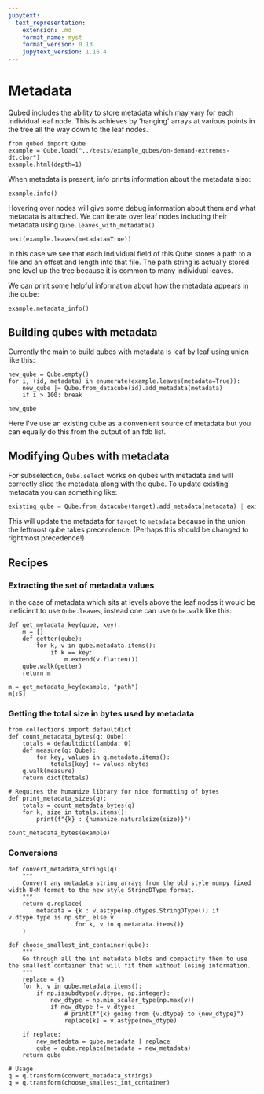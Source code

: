 ```yaml
---
jupytext:
  text_representation:
    extension: .md
    format_name: myst
    format_version: 0.13
    jupytext_version: 1.16.4
---
```

# Metadata

Qubed includes the ability to store metadata which may vary for each individual leaf node. This is achieves by 'hanging' arrays at various points in the tree all the way down to the leaf nodes.

```{code-cell} python3
from qubed import Qube
example = Qube.load("../tests/example_qubes/on-demand-extremes-dt.cbor")
example.html(depth=1)
```


When metadata is present, info prints information about the metadata also:
```{code-cell} python3
example.info()
```

Hovering over nodes will give some debug information about them and what metadata is attached. We can iterate over leaf nodes including their metadata using `Qube.leaves_with_metadata()`


```{code-cell} python3
next(example.leaves(metadata=True))
```

In this case we see that each individual field of this Qube stores a path to a file and an offset and length into that file. The path string is actually stored one level up the tree because it is common to many individual leaves.

We can print some helpful information about how the metadata appears in the qube:

```{code-cell} python3
example.metadata_info()
```

## Building qubes with metadata

Currently the main to build qubes with metadata is leaf by leaf using union like this:

```{code-cell} python3
new_qube = Qube.empty()
for i, (id, metadata) in enumerate(example.leaves(metadata=True)):
    new_qube |= Qube.from_datacube(id).add_metadata(metadata)
    if i > 100: break

new_qube
```

Here I've use an existing qube as a convenient source of metadata but you can equally do this from the output of an fdb list.

## Modifying Qubes with metadata
For subselection, `Qube.select` works on qubes with metadata and will correctly slice the metadata along with the qube. To update existing metadata you can something like:

```python
existing_qube = Qube.from_datacube(target).add_metadata(metadata) | existing qube
```
This will update the metadata for `target` to `metadata` because in the union the leftmost qube takes precendence. (Perhaps this should be changed to rightmost precedence!)

## Recipes

### Extracting the set of metadata values
In the case of metadata which sits at levels above the leaf nodes it would be ineficient to use `Qube.leaves`, instead one can use `Qube.walk` like this:

```{code-cell} python3
def get_metadata_key(qube, key):
    m = []
    def getter(qube):
        for k, v in qube.metadata.items():
            if k == key:
                m.extend(v.flatten())
    qube.walk(getter)
    return m

m = get_metadata_key(example, "path")
m[:5]
```

### Getting the total size in bytes used by metadata

```{code-cell} python3
from collections import defaultdict
def count_metadata_bytes(q: Qube):
    totals = defaultdict(lambda: 0)
    def measure(q: Qube):
        for key, values in q.metadata.items():
            totals[key] += values.nbytes
    q.walk(measure)
    return dict(totals)

# Requires the humanize library for nice formatting of bytes
def print_metadata_sizes(q):
    totals = count_metadata_bytes(q)
    for k, size in totals.items():
        print(f"{k} : {humanize.naturalsize(size)}")

count_metadata_bytes(example)
```


### Conversions

```
def convert_metadata_strings(q):
    """
    Convert any metadata string arrays from the old style numpy fixed width U<N format to the new style StringDType format.
    """
    return q.replace(
        metadata = {k : v.astype(np.dtypes.StringDType()) if v.dtype.type is np.str_ else v
                   for k, v in q.metadata.items()}
    )

def choose_smallest_int_container(qube):
    """
    Go through all the int metadata blobs and compactify them to use the smallest container that will fit them without losing information.
    """
    replace = {}
    for k, v in qube.metadata.items():
        if np.issubdtype(v.dtype, np.integer):
            new_dtype = np.min_scalar_type(np.max(v))
            if new_dtype != v.dtype:
                # print(f"{k} going from {v.dtype} to {new_dtype}")
                replace[k] = v.astype(new_dtype)

    if replace:
        new_metadata = qube.metadata | replace
        qube = qube.replace(metadata = new_metadata)
    return qube

# Usage
q = q.transform(convert_metadata_strings)
q = q.transform(choose_smallest_int_container)
```
